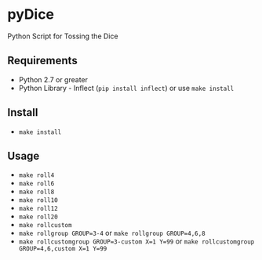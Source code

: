 # pyDice
Python Script for Tossing the Dice

## Requirements
* Python 2.7 or greater
* Python Library - Inflect (`pip install inflect`) or use `make install`

## Install
* `make install`

## Usage
* `make roll4`
* `make roll6`
* `make roll8`
* `make roll10`
* `make roll12`
* `make roll20`
* `make rollcustom`
* `make rollgroup GROUP=3-4` or `make rollgroup GROUP=4,6,8`
* `make rollcustomgroup GROUP=3-custom X=1 Y=99` or `make rollcustomgroup GROUP=4,6,custom X=1 Y=99`
